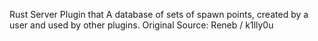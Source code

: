 Rust Server Plugin that A database of sets of spawn points, created by a user and used by other plugins. Original Source: Reneb / k1lly0u